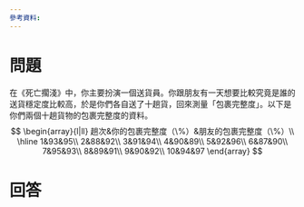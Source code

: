 ```yaml
---
參考資料:
---
```

# 問題
在《死亡擱淺》中，你主要扮演一個送貨員。你跟朋友有一天想要比較究竟是誰的送貨穩定度比較高，於是你們各自送了十趟貨，回來測量「包裹完整度」。以下是你們兩個十趟貨物的包裹完整度的資料。
$$
\begin{array}{l|ll}
趟次&你的包裹完整度（\%）&朋友的包裹完整度（\%）\\
\hline
1&93&95\\
2&88&92\\
3&91&94\\
4&90&89\\
5&92&96\\
6&87&90\\
7&95&93\\
8&89&91\\
9&90&92\\
10&94&97
\end{array}
$$
# 回答
